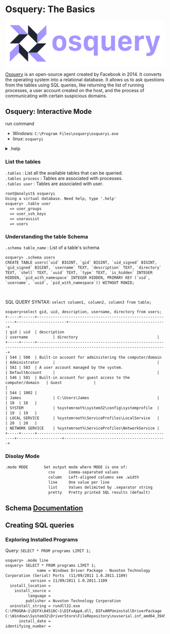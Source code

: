 # Osquery: The Basics
<img src="https://github.com/nkn-ctrl/pushtest/blob/main/osquery_logo.webp" width="700">  
<br>

[Osquery](https://osquery.io/) is an open-source agent created by Facebook in 2014. It converts the operating system into a relational database. It allows us to ask questions from the tables using SQL queries, like returning the list of running processes, a user account created on the host, and the process of communicating with certain suspicious domains.  

## Osquery: Interactive Mode
run command
- Windows:  `C:\Program Files\osquery\osqueryi.exe`
- linux:    `osqueryi`  

<details>
<summary> .help </summary>
osquery> .help<br>
Welcome to the osquery shell. Please explore your OS!<br>
You are connected to a transient 'in-memory' virtual database.<br>
<br>

.all [TABLE]     Select all from a table<br>
.bail ON|OFF     Stop after hitting an error<br>
.connect PATH    Connect to an osquery extension socket<br>
.disconnect      Disconnect from a connected extension socket<br>
.echo ON|OFF     Turn command echo on or off<br>
.exit            Exit this program<br>
.features        List osquery's features and their statuses<br>
.headers ON|OFF  Turn display of headers on or off<br>
.help            Show this message<br>
.mode MODE       Set output mode where MODE is one of:<br>
                   csv      Comma-separated values<br>
                   column   Left-aligned columns see .width<br>
                   line     One value per line<br>
                   list     Values delimited by .separator string<br>
                   pretty   Pretty printed SQL results (default)<br>
.nullvalue STR   Use STRING in place of NULL values<br>
.print STR...    Print literal STRING<br>
.quit            Exit this program<br>
.schema [TABLE]  Show the CREATE statements<br>
.separator STR   Change separator used by output mode<br>
.socket          Show the local osquery extensions socket path<br>
.show            Show the current values for various settings<br>
.summary         Alias for the show meta command<br>
.tables [TABLE]  List names of tables<br>
.types [SQL]     Show result of getQueryColumns for the given query<br>
.width [NUM1]+   Set column widths for "column" mode<br>
.timer ON|OFF      Turn the CPU timer measurement on or off<br>
</details>

### List the tables
`.tables` : List all the available tables that can be queried.  
`.tables process` : Tables are associated with processes.  
`.tables user` : Tables are associated with user.  
```
root@analyst$ osqueryi
Using a virtual database. Need help, type '.help'
osquery> .table user
  => user_groups
  => user_ssh_keys
  => userassist
  => users
```

### Understanding the table Schema

`.schema table_name` : List  of a table's schema  
```
osquery> .schema users
CREATE TABLE users(`uid` BIGINT, `gid` BIGINT, `uid_signed` BIGINT, `gid_signed` BIGINT, `username` TEXT, `description` TEXT, `directory` TEXT, `shell` TEXT, `uuid` TEXT, `type` TEXT, `is_hidden` INTEGER HIDDEN, `pid_with_namespace` INTEGER HIDDEN, PRIMARY KEY (`uid`, `username`, `uuid`, `pid_with_namespace`)) WITHOUT ROWID;
```  
<br>

SQL QUERY SYNTAX: `select column1, column2, column3 from table;`  
```
osquery>select gid, uid, description, username, directory from users;
+-----+------+------------------------------------------------------------+----------------------+-------------------------------------------+
| gid | uid  | description                                                | username           | directory                                   |
+-----+------+-------------------------------------------------------------------------------------------------------------------------------+
| 544 | 500  | Built-in account for administering the computer/domain     | Administrator      |                                             |
| 581 | 503  | A user account managed by the system.                      | DefaultAccount     |                                             |
| 546 | 501  | Built-in account for guest access to the computer/domain   | Guest              |                                             |
| 544 | 1002 |                                                            | James              | C:\Users\James                              |
| 18  | 18   |                                                            | SYSTEM             | %systemroot%\system32\config\systemprofile  |
| 19  | 19   |                                                            | LOCAL SERVICE      | %systemroot%\ServiceProfiles\LocalService   |
| 20  | 20   |                                                            | NETWORK SERVICE    | %systemroot%\ServiceProfiles\NetworkService |
+-----+------+------------------------------------------------------------+--------------------+---------------------------------------------+
```  
### Disolay Mode
```
.mode MODE       Set output mode where MODE is one of:
                   csv      Comma-separated values
                   column   Left-aligned columns see .width
                   line     One value per line
                   list     Values delimited by .separator string
                   pretty   Pretty printed SQL results (default)
```

## Schema [Documentation](https://osquery.io/schema/)

## Creating SQL queries
### Exploring Installed Programs
Query: `SELECT * FROM programs LIMIT 1;`  
```
osquery> .mode line
osquery> SELECT * FROM programs LIMIT 1;
              name = Windows Driver Package - Nuvoton Technology Corporation (Serial) Ports  (11/09/2011 1.0.2011.1109)
           version = 11/09/2011 1.0.2011.1109
  install_location =
    install_source =
          language =
         publisher = Nuvoton Technology Corporation
  uninstall_string = rundll32.exe C:\PROGRA~1\DIFX\04518C~1\DIFxAppA.dll, DIFxARPUninstallDriverPackage C:\Windows\System32\DriverStore\FileRepository\nuvserial.inf_amd64_394508c166981603\nuvserial.inf
      install_date =
identifying_number =
```





